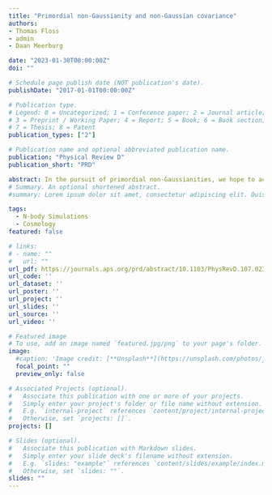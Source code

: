 ```yaml
---
title: "Primordial non-Gaussianity and non-Gaussian covariance"
authors:
- Thomas Floss
- admin
- Daan Meerburg

date: "2023-01-30T00:00:00Z"
doi: ""

# Schedule page publish date (NOT publication's date).
publishDate: "2017-01-01T00:00:00Z"

# Publication type.
# Legend: 0 = Uncategorized; 1 = Conference paper; 2 = Journal article;
# 3 = Preprint / Working Paper; 4 = Report; 5 = Book; 6 = Book section;
# 7 = Thesis; 8 = Patent
publication_types: ["2"]

# Publication name and optional abbreviated publication name.
publication: "Physical Review D"
publication_short: "PRD"

abstract: In the pursuit of primordial non-Gaussianities, we hope to access smaller scales across larger comoving volumes. At low redshift, the search for primordial non-Gaussianities is hindered by gravitational collapse, with which we often associate a scale kNL Beyond these scales, it will be hard to reconstruct the modes sensitive to the primordial distribution. When forecasting future constraints on the amplitude of primordial non-Gaussianity, fNL, off-diagonal components are usually neglected in the covariance because they are small compared to the diagonal components. We show that the induced non-Gaussian off-diagonal components in the covariance degrade forecast constraints on primordial non-Gaussianity, even when all modes are well within what is usually considered the linear regime. As a testing ground, we examine the effects of these off-diagonal components on the constraining power of the matter bispectrum on fNL as a function of kmax and redshift, confirming our results against N-body simulations out to redshift z=10. We then consider these effects on the hydrogen bispectrum as observed from a PUMA-like 21-cm intensity mapping survey at redshifts 2<z<6 and show that not including off-diagonal covariance overpredicts the constraining power on fNL by up to a factor of 5. For future surveys targeting even higher redshifts, such as Cosmic Dawn and the Dark Ages, which are considered ultimate surveys for primordial non-Gaussianity, we predict that non-Gaussian covariance would severely limit prospects to constrain fNL from the bispectrum.
# Summary. An optional shortened abstract.
#summary: Lorem ipsum dolor sit amet, consectetur adipiscing elit. Duis posuere tellus ac convallis placerat. Proin tincidunt magna sed ex sollicitudin condimentum.

tags:
  - N-body Simulations
  - Cosmology
featured: false

# links:
# - name: ""
#   url: ""
url_pdf: https://journals.aps.org/prd/abstract/10.1103/PhysRevD.107.023528
url_code: ''
url_dataset: ''
url_poster: ''
url_project: ''
url_slides: ''
url_source: ''
url_video: ''

# Featured image
# To use, add an image named `featured.jpg/png` to your page's folder. 
image:
  #caption: 'Image credit: [**Unsplash**](https://unsplash.com/photos/jdD8gXaTZsc)'
  focal_point: ""
  preview_only: false

# Associated Projects (optional).
#   Associate this publication with one or more of your projects.
#   Simply enter your project's folder or file name without extension.
#   E.g. `internal-project` references `content/project/internal-project/index.md`.
#   Otherwise, set `projects: []`.
projects: []

# Slides (optional).
#   Associate this publication with Markdown slides.
#   Simply enter your slide deck's filename without extension.
#   E.g. `slides: "example"` references `content/slides/example/index.md`.
#   Otherwise, set `slides: ""`.
slides: ""
---
```


